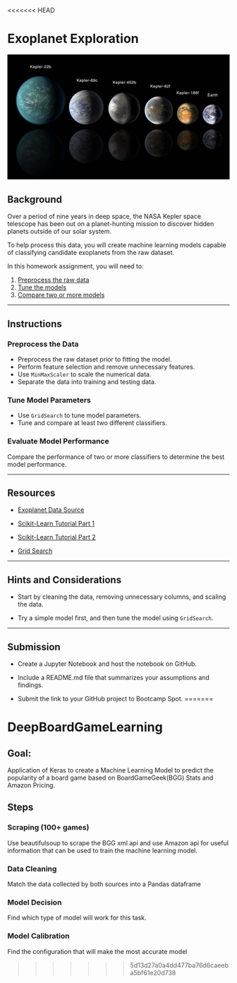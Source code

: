 <<<<<<< HEAD
# Exoplanet Exploration

![exoplanets.jpg](Images/exoplanets.jpg)

## Background

Over a period of nine years in deep space, the NASA Kepler space telescope has been out on a planet-hunting mission to discover hidden planets outside of our solar system.

To help process this data, you will create machine learning models capable of classifying candidate exoplanets from the raw dataset.

In this homework assignment, you will need to:

1. [Preprocess the raw data](#Preprocessing)
2. [Tune the models](#Tune-Model-Parameters)
3. [Compare two or more models](#Evaluate-Model-Performance)

- - -

## Instructions

### Preprocess the Data

* Preprocess the raw dataset prior to fitting the model.
* Perform feature selection and remove unnecessary features.
* Use `MinMaxScaler` to scale the numerical data.
* Separate the data into training and testing data.

### Tune Model Parameters

* Use `GridSearch` to tune model parameters.
* Tune and compare at least two different classifiers.

### Evaluate Model Performance

Compare the performance of two or more classifiers to determine the best model performance.

- - -

## Resources

* [Exoplanet Data Source](https://www.kaggle.com/nasa/kepler-exoplanet-search-results)

* [Scikit-Learn Tutorial Part 1](https://www.youtube.com/watch?v=4PXAztQtoTg)

* [Scikit-Learn Tutorial Part 2](https://www.youtube.com/watch?v=gK43gtGh49o&t=5858s)

* [Grid Search](https://scikit-learn.org/stable/modules/grid_search.html)

- - -

## Hints and Considerations

* Start by cleaning the data, removing unnecessary columns, and scaling the data.

* Try a simple model first, and then tune the model using `GridSearch`.

- - -

## Submission

* Create a Jupyter Notebook and host the notebook on GitHub.

* Include a README.md file that summarizes your assumptions and findings.

* Submit the link to your GitHub project to Bootcamp Spot.
=======
# DeepBoardGameLearning

## Goal:

Application of Keras to create a Machine Learning Model to predict the popularity of a board game based on BoardGameGeek(BGG) Stats and Amazon Pricing.

## Steps 

### Scraping (100+ games)

Use beautifulsoup to scrape the BGG xml api and use Amazon api for useful information that can be used to train the machine learning model.

### Data Cleaning

Match the data collected by both sources into a Pandas dataframe

### Model Decision

Find which type of model will work for this task.

### Model Calibration

Find the configuration that will make the most accurate model
>>>>>>> 5d13d27a0a4dd477ba76d6caeeba5bf61e20d738
